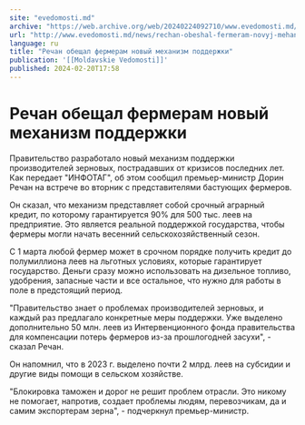```yaml
---
site: "evedomosti.md"
archive: "https://web.archive.org/web/20240224092710/www.evedomosti.md/news/rechan-obeshal-fermeram-novyj-mehanizm-podderzhki"
url: "http://www.evedomosti.md/news/rechan-obeshal-fermeram-novyj-mehanizm-podderzhki"
language: ru
title: "Речан обещал фермерам новый механизм поддержки"
publication: '[[Moldavskie Vedomosti]]'
published: 2024-02-20T17:58
---
```


# Речан обещал фермерам новый механизм поддержки

Правительство разработало новый механизм поддержки производителей зерновых, пострадавших от кризисов последних лет. Как передает "ИНФОТАГ", об этом сообщил премьер-министр Дорин Речан на встрече во вторник с представителями бастующих фермеров.

Он сказал, что механизм представляет собой срочный аграрный кредит, по которому гарантируется 90% для 500 тыс. леев на предприятие. Это является реальной поддержкой государства, чтобы фермеры могли начать весенний сельскохозяйственный сезон.

С 1 марта любой фермер может в срочном порядке получить кредит до полумиллиона леев на льготных условиях, которые гарантирует государство. Деньги сразу можно использовать на дизельное топливо, удобрения, запасные части и все остальное, что нужно для работы в поле в предстоящий период.

"Правительство знает о проблемах производителей зерновых, и каждый раз предлагало конкретные меры поддержки. Уже выделено дополнительно 50 млн. леев из Интервенционного фонда правительства для компенсации потерь фермеров из-за прошлогодней засухи", - сказал Речан.

Он напомнил, что в 2023 г. выделено почти 2 млрд. леев на субсидии и другие виды помощи в сельском хозяйстве.

"Блокировка таможен и дорог не решит проблем отрасли. Это никому не помогает, напротив, создает проблемы людям, перевозчикам, да и самим экспортерам зерна", - подчеркнул премьер-министр.